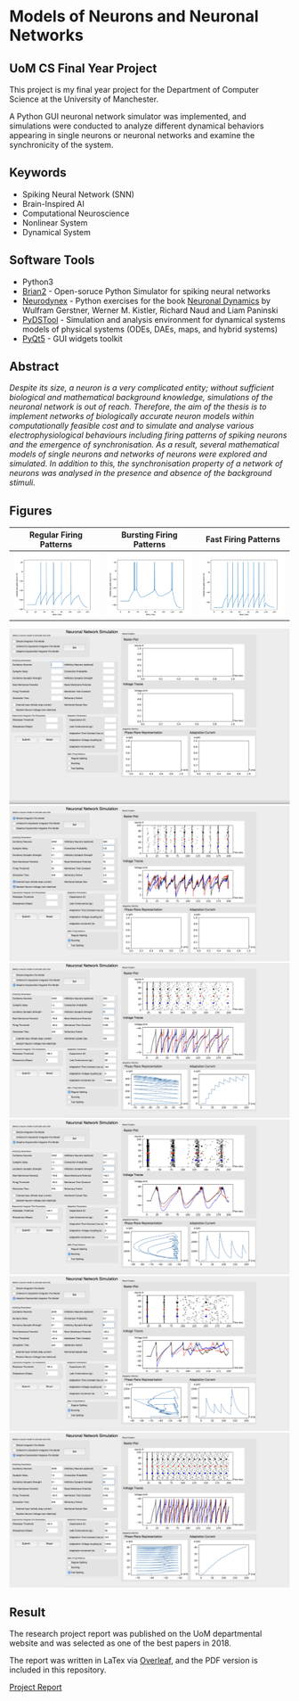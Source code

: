 # Models of Neurons and Neuronal Networks

## UoM CS Final Year Project
This project is my final year project for the Department of Computer Science at the University of Manchester.

A Python GUI neuronal network simulator was implemented, and simulations were conducted to analyze
different dynamical behaviors appearing in single neurons or neuronal networks and examine the synchronicity of the system.

## Keywords
* Spiking Neural Network (SNN)
* Brain-Inspired AI
* Computational Neuroscience
* Nonlinear System
* Dynamical System


## Software Tools
* Python3
* [Brian2](https://brian2.readthedocs.io/en/stable/) - Open-soruce Python Simulator for spiking neural networks
* [Neurodynex](https://github.com/EPFL-LCN/neuronaldynamics-exercises) - Python exercises for the book [Neuronal Dynamics](https://neuronaldynamics.epfl.ch/index.html) by Wulfram Gerstner, Werner M. Kistler, Richard Naud and Liam Paninski
* [PyDSTool](https://pypi.org/project/PyDSTool/) - Simulation and analysis environment for dynamical systems models of physical systems (ODEs, DAEs, maps, and hybrid systems)
* [PyQt5](https://pypi.org/project/PyQt5/) - GUI widgets toolkit


## Abstract
*Despite its size, a neuron is a very complicated entity; without sufficient biological and mathematical background knowledge, simulations of the neuronal network is out of reach. 
Therefore, the aim of the thesis is to implement networks of biologically accurate neuron models within computationally feasible cost and to simulate and analyse various electrophysiological behaviours including firing patterns of spiking neurons and the emergence of synchronisation. 
As a result, several mathematical models of single neurons and networks of neurons were explored and simulated. 
In addition to this, the synchronisation property of a network of neurons was analysed in the presence and absence of the background stimuli.*


## Figures
Regular Firing Patterns    | Bursting Firing Patterns  | Fast Firing Patterns
:-------------------------:|:-------------------------:|:-------------------------:
![regular](figure/adex/regular.png) | ![burst](figure/adex/bursting.png) | ![fast](figure/adex/fast.png)

![GUI](figure/GUI.png)
![rd](figure/simulation/randomvinit.jpeg)
![rg](figure/simulation/regular.jpeg)
![b3](figure/simulation/bursting3.jpeg)
![b8](figure/simulation/busting8.jpeg)
![fg](figure/simulation/fastg.jpeg)


## Result
The research project report was published on the UoM departmental website and was selected as one of the best papers in 2018.

The report was written in LaTex via [Overleaf](https://www.overleaf.com/), and the PDF version is included in this repository.

[Project Report](./Lee_Project_Report.pdf)

